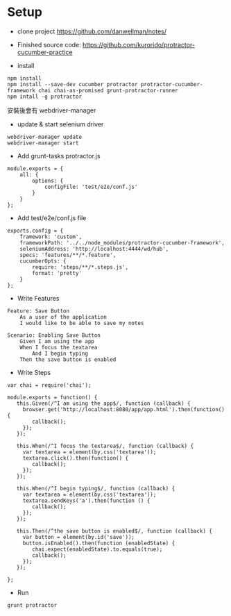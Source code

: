 # Setup

* clone project https://github.com/danwellman/notes/
* Finished source code: 
https://github.com/kurorido/protractor-cucumber-practice

* install 
```
npm install
npm install --save-dev cucumber protractor protractor-cucumber-framework chai chai-as-promised grunt-protractor-runner
npm intall -g protractor
```
安裝後會有 webdriver-manager

* update & start selenium driver
```
webdriver-manager update
webdriver-manager start
```

* Add grunt-tasks protractor.js
```
module.exports = {
    all: {
        options: {
            configFile: 'test/e2e/conf.js'
        }
    }
};
```

* Add test/e2e/conf.js file
```
exports.config = {
    framework: 'custom',
    frameworkPath: '../../node_modules/protractor-cucumber-framework',
    seleniumAddress: 'http://localhost:4444/wd/hub',
    specs: 'features/**/*.feature',
    cucumberOpts: {
        require: 'steps/**/*.steps.js',
        format: 'pretty'
    }
};
```

* Write Features
```
Feature: Save Button
    As a user of the application
    I would like to be able to save my notes

Scenario: Enabling Save Button
    Given I am using the app
    When I focus the textarea
        And I begin typing
    Then the save button is enabled
```

* Write Steps
```
var chai = require('chai');

module.exports = function() {
   this.Given(/^I am using the app$/, function (callback) {
     browser.get('http://localhost:8080/app/app.html').then(function() {
        callback();
     });
   });

   this.When(/^I focus the textarea$/, function (callback) {
     var textarea = element(by.css('textarea'));
     textarea.click().then(function() {
        callback();
     });
   });

   this.When(/^I begin typing$/, function (callback) {
     var textarea = element(by.css('textarea'));
     textarea.sendKeys('a').then(function () {
        callback();
     });
   });

   this.Then(/^the save button is enabled$/, function (callback) {
     var button = element(by.id('save'));
     button.isEnabled().then(function (enabledState) {
        chai.expect(enabledState).to.equals(true);
        callback();
     });
   });

};
```

* Run

```
grunt protractor
```



